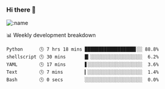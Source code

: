 ### Hi there 👋

<!--
**lv2020/lv2020** is a ✨ _special_ ✨ repository because its `README.md` (this file) appears on your GitHub profile.

Here are some ideas to get you started:

- 🔭 I’m currently working on ...
- 🌱 I’m currently learning ...
- 👯 I’m looking to collaborate on ...
- 🤔 I’m looking for help with ...
- 💬 Ask me about ...
- 📫 How to reach me: ...
- 😄 Pronouns: ...
- ⚡ Fun fact: ...
-->
![:name](https://count.getloli.com/get/@:lv2020)
 <!-- waka-box start -->
📊 Weekly development breakdown
```text
Python      🕓 7 hrs 18 mins ██████████████████▋░░ 88.8%
shellscript 🕓 30 mins       █▎░░░░░░░░░░░░░░░░░░░  6.2%
YAML        🕓 17 mins       ▋░░░░░░░░░░░░░░░░░░░░  3.6%
Text        🕓 7 mins        ▎░░░░░░░░░░░░░░░░░░░░  1.4%
Bash        🕓 0 secs        ░░░░░░░░░░░░░░░░░░░░░  0.0%
```
<!-- Powered by https://github.com/YouEclipse/waka-box-go . -->
<!-- waka-box end -->
